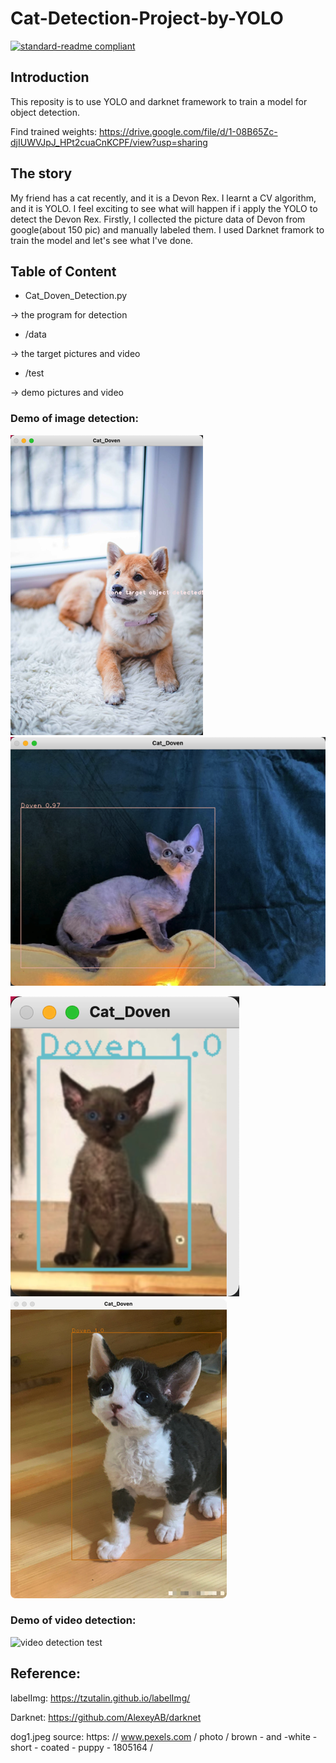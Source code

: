# Cat-Detection-Project-by-YOLO
[![standard-readme compliant](https://img.shields.io/badge/Powered%20by-YOLOv4-green)](https://github.com/AlexeyAB/darknet)
## Introduction
This reposity is to use YOLO and darknet framework to train a model for object detection.

Find trained weights: https://drive.google.com/file/d/1-08B65Zc-djIUWVJpJ_HPt2cuaCnKCPF/view?usp=sharing
## The story
My friend has a cat recently, and it is a Devon Rex. I learnt a CV algorithm, and it is YOLO. I feel exciting to see what will happen if i apply the YOLO to detect the Devon Rex. Firstly, I collected the picture data of Devon from google(about 150 pic) and manually labeled them. I used Darknet framork to train the model and let's see what I've done.

## Table of Content
* Cat_Doven_Detection.py

-> the program for detection
* /data

-> the target pictures and video
* /test

-> demo pictures and video

### Demo of image detection:
![pic detection test](test/dog1_test.png "pic detection test")
![pic detection test](test/devon1_test.png "pic detection test")

![pic detection test](test/devon2_test.png "pic detection test")
![pic detection test](test/devon3_test.png "pic detection test")

### Demo of video detection:
![video detection test](test/video_detection.gif "video detection test")

## Reference:
labelImg: https://tzutalin.github.io/labelImg/

Darknet: https://github.com/AlexeyAB/darknet

dog1.jpeg source: https: // www.pexels.com / photo / brown - and -white - short - coated - puppy - 1805164 /

